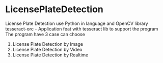 # LicensePlateDetection
 License Plate Detection use Python in language and OpenCV library
 tesseract-orc - Application feat with tesseract lib to support the program
 The program have 3 case can choose
 1. License Plate Detection by Image
 2. License Plate Detection by Video
 3. License Plate Detection by Realtime
